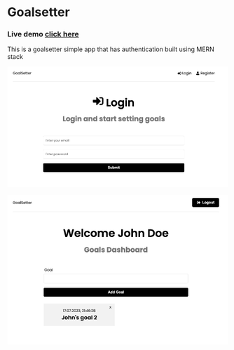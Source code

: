 # Goalsetter

### Live demo [click here](https://main--visionary-sunshine-8463b2.netlify.app/)

This is a goalsetter simple app that has authentication built using MERN stack

![Login](./assets/login.png)

![Goals](./assets/goals.png)
